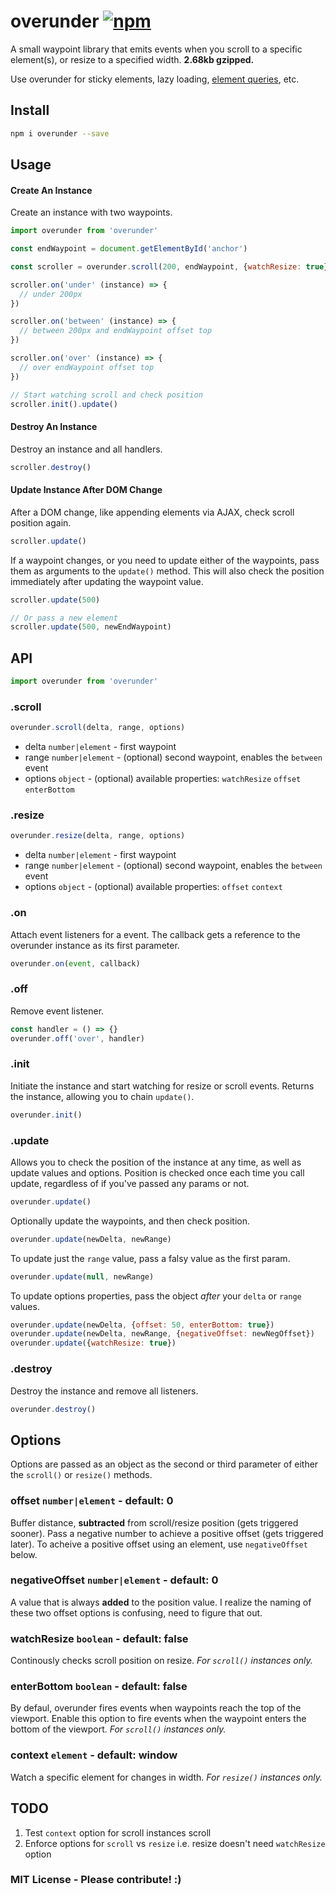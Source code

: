 # overunder  [![npm](https://img.shields.io/npm/v/overunder.svg?maxAge=2592000)](https://www.npmjs.com/package/overunder)
A small waypoint library that emits events when you scroll to a specific element(s), or resize to a specified width. **2.68kb gzipped.**

Use overunder for sticky elements, lazy loading, [element queries](https://www.sitepoint.com/beyond-media-queries-time-get-elemental/), etc.

## Install 
```bash
npm i overunder --save
```

## Usage
#### Create An Instance
Create an instance with two waypoints.
```javascript
import overunder from 'overunder'

const endWaypoint = document.getElementById('anchor')

const scroller = overunder.scroll(200, endWaypoint, {watchResize: true})

scroller.on('under' (instance) => {
  // under 200px
})

scroller.on('between' (instance) => {
  // between 200px and endWaypoint offset top
})

scroller.on('over' (instance) => {
  // over endWaypoint offset top
})

// Start watching scroll and check position
scroller.init().update()
```
#### Destroy An Instance
Destroy an instance and all handlers.
```javascript
scroller.destroy()
```
#### Update Instance After DOM Change
After a DOM change, like appending elements via AJAX, check scroll position again.
```javascript
scroller.update()
```
If a waypoint changes, or you need to update either of the waypoints, pass them as arguments to the `update()` method. This will also check the position immediately after updating the waypoint value.
```javascript
scroller.update(500)

// Or pass a new element
scroller.update(500, newEndWaypoint)
```

## API 
```javascript
import overunder from 'overunder'
```

### .scroll
```javascript
overunder.scroll(delta, range, options)
```
- delta `number|element` - first waypoint
- range `number|element` - (optional) second waypoint, enables the `between` event
- options `object` - (optional) available properties: `watchResize` `offset` `enterBottom`
 
### .resize
```javascript
overunder.resize(delta, range, options)
```
- delta `number|element` - first waypoint
- range `number|element` - (optional) second waypoint, enables the `between` event
- options `object` - (optional) available properties: `offset` `context`

### .on
Attach event listeners for a event. The callback gets a reference to the overunder instance as its first parameter.
```javascript
overunder.on(event, callback)
```

### .off
Remove event listener.
```javascript
const handler = () => {}
overunder.off('over', handler)
```

### .init
Initiate the instance and start watching for resize or scroll events. Returns the instance, allowing you to chain `update()`.
```javascript
overunder.init()
```

### .update
Allows you to check the position of the instance at any time, as well as update values and options. Position is checked once each time you call update, regardless of if you've passed any params or not.
```javascript
overunder.update()
```
Optionally update the waypoints, and then check position.
```javascript
overunder.update(newDelta, newRange)
```
To update just the `range` value, pass a falsy value as the first param.
```javascript
overunder.update(null, newRange)
```
To update options properties, pass the object *after* your `delta` or `range` values.
```javascript
overunder.update(newDelta, {offset: 50, enterBottom: true})
overunder.update(newDelta, newRange, {negativeOffset: newNegOffset})
overunder.update({watchResize: true})
```

### .destroy
Destroy the instance and remove all listeners.
```javascript
overunder.destroy()
```

## Options
Options are passed as an object as the second or third parameter of either the `scroll()` or `resize()` methods.

### offset `number|element` - default: 0
Buffer distance, **subtracted** from scroll/resize position (gets triggered sooner). Pass a negative number to achieve a positive offset (gets triggered later). To acheive a positive offset using an element, use `negativeOffset` below.

### negativeOffset `number|element` - default: 0
A value that is always **added** to the position value. I realize the naming of these two offset options is confusing, need to figure that out.

### watchResize `boolean` - default: false
Continously checks scroll position on resize. *For `scroll()` instances only.*

### enterBottom `boolean` - default: false
By defaul, overunder fires events when waypoints reach the top of the viewport. Enable this option to fire events when the waypoint enters the bottom of the viewport. *For `scroll()` instances only.*

### context `element` - default: window
Watch a specific element for changes in width. *For `resize()` instances only.*

## TODO
1. Test `context` option for scroll instances scroll
2. Enforce options for `scroll` vs `resize` i.e. resize doesn't need `watchResize` option

### MIT License - Please contribute! :)
